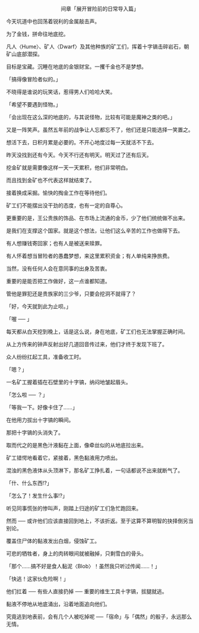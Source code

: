 <p align="center">间章「展开冒险前的日常导入篇」</p>

今天坑道中也回荡着锐利的金属敲击声。

为了金钱，拼命往地底挖。

凡人〈Hume〉、矿人〈Dwarf〉及其他种族的矿工们，挥着十字镐击碎岩石，朝矿山底部潜探。

目标是宝藏。沉睡在地底的金银财宝。一攫千金也不是梦想。

「搞得像冒险者似的。」

不晓得是谁说的玩笑话，惹得男人们哈哈大笑。

「希望不要遇到怪物。」

「会出现在这么深的地底的，与其说怪物，比较有可能是魔神之类的吧。」

又是一阵笑声。虽然五年前的战争让人忘都忘不了，他们还是只能选择一笑置之。

想活下去，日积月累是必要的。不开心地度过每一天就活不下去。

昨天没找到还有今天。今天不行还有明天。明天过了还有后天。

挖金矿就是需要像这样一天一天累积，他们非常明白。

而且找到金矿也不代表这样就结束了。

接着换成采掘。愉快的掏金工作在等待他们。

矿工们不能摆出没干劲的态度，也有一定的自尊心。

更重要的是，王公贵族的饰品、在市场上流通的金币，少了他们统统做不出来。

是我们在支撑这个国家。就是这个想法，让他们这么辛苦的工作也做得下去。

有人想赚钱寄回家；也有人是被送来赎罪。

有人怀着想当冒险者的愚蠢梦想，来这里累积资金；有人单纯来挣旅费。

当然，没有任何人会在意同事的出身及苦衷。

重要的是能否把工作做好，这一点谁都知道。

管他是罪犯还是贵族家的三少爷，只要会挖洞不就得了？

「好，今天就到此为止呗。」

「喔 ── 」

每天都从白天挖到晚上，话是这么说，身在地底，矿工们也无法掌握正确时间。

从上方传来的钟声反射出好几道回音传过来，他们才终于发现下班了。

众人纷纷扛起工具，准备收工时。

「嗯？」

一名矿工握着插在石壁里的十字镐，纳闷地皱起眉头。

「怎么啦 ── ？」

「等我一下。好像卡住了……」

在他用力拔出十字镐的瞬间。

那把十字镐的头消失了。

取而代之的是黑色汁液黏在上面，像牵丝似的从地底拉出来。

矿工错愕地看着它，紧接着，黑色黏液用力喷出。

混浊的黑色液体从头顶淋下，那名矿工挣扎着，一句话都说不出来就断气了。

「什、什么东西!?」

「怎么了！发生什么事!?」

听见同事慌张的惨叫声，刚踏上归途的矿工们急忙跑回来。

然而 ── 或许他们应该直接回到地上，不该折返。至于这算不算明智的抉择倒另当别论。

覆盖住尸体的黏液发出白烟，侵蚀矿工。

可悲的牺牲者，身上的肉转眼间就被融掉，只剩雪白的骨头。

「那个……搞不好是食人黏泥〈Blob〉！虽然我只听过传闻……！」

「快逃！这家伙危险啊！」

他们扛着 ── 有些人直接扔掉 ── 重要的维生工具十字镐，拔腿就逃。

黏液不停地从地底涌出，沿着地面追向他们。

究竟逃到地表前，会有几个人被吃掉呢 ──「宿命」与「偶然」的骰子，永远那么无情。

